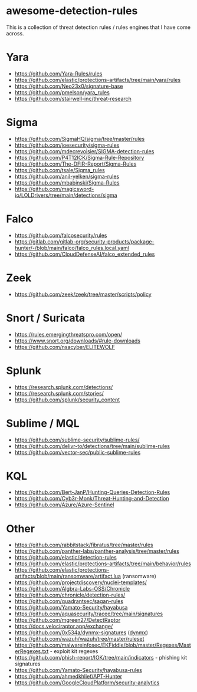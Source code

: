 # awesome-detection-rules

This is a collection of threat detection rules / rules engines that I have come across.

# Yara

* https://github.com/Yara-Rules/rules
* https://github.com/elastic/protections-artifacts/tree/main/yara/rules
* https://github.com/Neo23x0/signature-base 
* https://github.com/pmelson/yara_rules
* https://github.com/stairwell-inc/threat-research

# Sigma

* https://github.com/SigmaHQ/sigma/tree/master/rules
* https://github.com/joesecurity/sigma-rules
* https://github.com/mdecrevoisier/SIGMA-detection-rules
* https://github.com/P4T12ICK/Sigma-Rule-Repository
* https://github.com/The-DFIR-Report/Sigma-Rules
* https://github.com/tsale/Sigma_rules
* https://github.com/anil-yelken/sigma-rules
* https://github.com/mbabinski/Sigma-Rules
* https://github.com/magicsword-io/LOLDrivers/tree/main/detections/sigma

# Falco

* https://github.com/falcosecurity/rules
* https://gitlab.com/gitlab-org/security-products/package-hunter/-/blob/main/falco/falco_rules.local.yaml
* https://github.com/CloudDefenseAI/falco_extended_rules

# Zeek

* https://github.com/zeek/zeek/tree/master/scripts/policy

# Snort / Suricata

* https://rules.emergingthreatspro.com/open/
* https://www.snort.org/downloads/#rule-downloads
* https://github.com/nsacyber/ELITEWOLF

# Splunk

* https://research.splunk.com/detections/ 
* https://research.splunk.com/stories/ 
* https://github.com/splunk/security_content 

# Sublime / MQL

* https://github.com/sublime-security/sublime-rules/
* https://github.com/delivr-to/detections/tree/main/sublime-rules
* https://github.com/vector-sec/public-sublime-rules

# KQL

* https://github.com/Bert-JanP/Hunting-Queries-Detection-Rules
* https://github.com/Cyb3r-Monk/Threat-Hunting-and-Detection
* https://github.com/Azure/Azure-Sentinel

# Other

* https://github.com/rabbitstack/fibratus/tree/master/rules
* https://github.com/panther-labs/panther-analysis/tree/master/rules
* https://github.com/elastic/detection-rules
* https://github.com/elastic/protections-artifacts/tree/main/behavior/rules
* https://github.com/elastic/protections-artifacts/blob/main/ransomware/artifact.lua (ransomware)
* https://github.com/projectdiscovery/nuclei-templates/
* https://github.com/Algbra-Labs-OSS/Chronicle
* https://github.com/chronicle/detection-rules/
* https://github.com/quadrantsec/sagan-rules
* https://github.com/Yamato-Security/hayabusa
* https://github.com/aquasecurity/tracee/tree/main/signatures
* https://github.com/mgreen27/DetectRaptor
* https://docs.velociraptor.app/exchange/
* https://github.com/0x534a/dynmx-signatures ([dynmx](https://github.com/0x534a/dynmx))
* https://github.com/wazuh/wazuh/tree/master/ruleset
* https://github.com/malwareinfosec/EKFiddle/blob/master/Regexes/MasterRegexes.txt - exploit kit regexes 
* https://github.com/phish-report/IOK/tree/main/indicators - phishing kit signatures
* https://github.com/Yamato-Security/hayabusa-rules
* https://github.com/ahmedkhlief/APT-Hunter
* https://github.com/GoogleCloudPlatform/security-analytics

